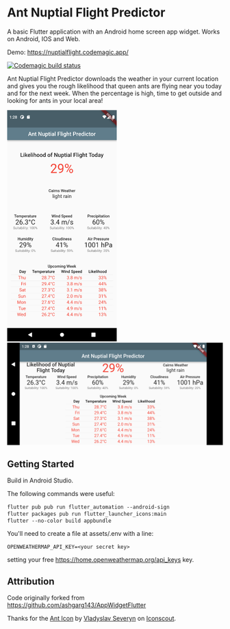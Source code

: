 # Ant Nuptial Flight Predictor

A basic Flutter application with an Android home screen app widget. Works on Android, IOS and Web.

Demo: https://nuptialflight.codemagic.app/

[![Codemagic build status](https://api.codemagic.io/apps/61d52f9fd1be809cfdf62648/61d52f9fd1be809cfdf62647/status_badge.svg)](https://codemagic.io/apps/61d52f9fd1be809cfdf62648/61d52f9fd1be809cfdf62647/latest_build)

Ant Nuptial Flight Predictor downloads the weather in your current location and gives you the rough
likelihood that queen ants are flying near you today and for the next week. When the percentage is
high, time to get outside and looking for ants in your local area!

<img src="https://raw.githubusercontent.com/bradrushworth/nuptialflight/master/assets/Screenshot_1641349717.png" height="540" /> <img src="https://raw.githubusercontent.com/bradrushworth/nuptialflight/master/assets/Screenshot_1641349723.png" width="540" />

## Getting Started

Build in Android Studio.

The following commands were useful:
```
flutter pub pub run flutter_automation --android-sign
flutter packages pub run flutter_launcher_icons:main
flutter --no-color build appbundle
```

You'll need to create a file at assets/.env with a line:
```
OPENWEATHERMAP_API_KEY=<your secret key>
```
setting your free https://home.openweathermap.org/api_keys key.

## Attribution

Code originally forked from https://github.com/ashgarg143/AppWidgetFlutter

Thanks for the <a href="https://iconscout.com/icons/ant" target="_blank">Ant Icon</a>
by <a href="https://iconscout.com/contributors/vladyslav-severyn">Vladyslav Severyn</a>
on <a href="https://iconscout.com">Iconscout</a>.

